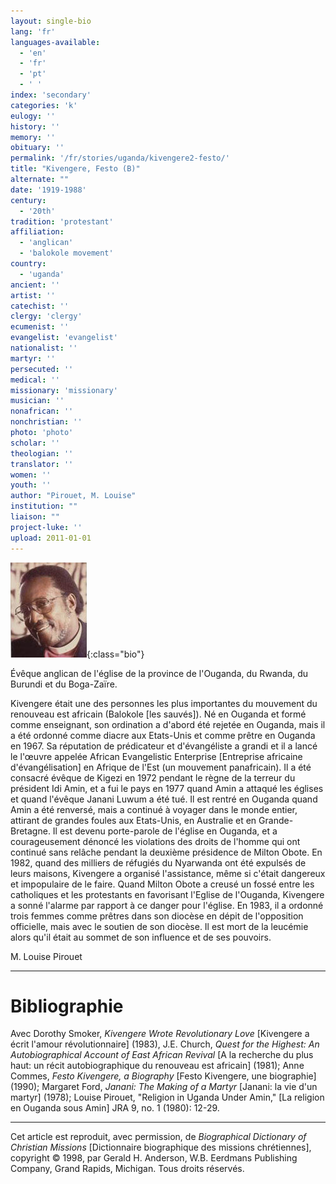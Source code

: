 ```yaml
---
layout: single-bio
lang: 'fr'
languages-available:
  - 'en'
  - 'fr'
  - 'pt'
  - ' '
index: 'secondary'
categories: 'k'
eulogy: ''
history: ''
memory: ''
obituary: ''
permalink: '/fr/stories/uganda/kivengere2-festo/'
title: "Kivengere, Festo (B)"
alternate: ""
date: '1919-1988'
century:
  - '20th'
tradition: 'protestant'
affiliation:
  - 'anglican'
  - 'balokole movement'
country:
  - 'uganda'
ancient: ''
artist: ''
catechist: ''
clergy: 'clergy'
ecumenist: ''
evangelist: 'evangelist'
nationalist: ''
martyr: ''
persecuted: ''
medical: ''
missionary: 'missionary'
musician: ''
nonafrican: ''
nonchristian: ''
photo: 'photo'
scholar: ''
theologian: ''
translator: ''
women: ''
youth: ''
author: "Pirouet, M. Louise"
institution: ""
liaison: ""
project-luke: ''
upload: 2011-01-01
---
```


![Festo Kivengere](/images/bio-pics/uganda/kivengere2-festo/kivengere.jpg){:class="bio"}

Évêque anglican de l'église de la province de l'Ouganda, du Rwanda, du Burundi et du Boga-Zaïre.

Kivengere était une des personnes les plus importantes du mouvement du renouveau est africain (Balokole [les sauvés]). Né en Ouganda et formé comme enseignant, son ordination a d'abord été rejetée en Ouganda, mais il a été ordonné comme diacre aux Etats-Unis et comme prêtre en Ouganda en 1967. Sa réputation de prédicateur et d'évangéliste a grandi et il a lancé le l'œuvre appelée African Evangelistic Enterprise [Entreprise africaine d'évangélisation] en Afrique de l'Est (un mouvement panafricain). Il a été consacré évêque de Kigezi en 1972 pendant le règne de la terreur du président Idi Amin, et a fui le pays en 1977 quand Amin a attaqué les églises et quand l'évêque Janani Luwum a été tué. Il est rentré en Ouganda quand Amin a été renversé, mais a continué à voyager dans le monde entier, attirant de grandes foules aux Etats-Unis, en Australie et en Grande-Bretagne. Il est devenu porte-parole de l'église en Ouganda, et a courageusement dénoncé les violations des droits de l'homme qui ont continué sans relâche pendant la deuxième présidence de Milton Obote. En 1982, quand des milliers de réfugiés du Nyarwanda ont été expulsés de leurs maisons, Kivengere a organisé l'assistance, même si c'était dangereux et impopulaire de le faire. Quand Milton Obote a creusé un fossé entre les catholiques et les protestants en favorisant l'Eglise de l'Ouganda, Kivengere a sonné l'alarme par rapport à ce danger pour l'église. En 1983, il a ordonné trois femmes comme prêtres dans son diocèse en dépit de l'opposition officielle, mais avec le soutien de son diocèse. Il est mort de la leucémie alors qu'il était au sommet de son influence et de ses pouvoirs.

M. Louise Pirouet

---

# Bibliographie

Avec Dorothy Smoker, *Kivengere Wrote Revolutionary Love* [Kivengere a écrit l'amour révolutionnaire] (1983), J.E. Church, *Quest for the Highest: An Autobiographical Account of East African Revival* [A la recherche du plus haut: un récit autobiographique du renouveau est africain] (1981); Anne Commes, *Festo Kivengere, a Biography* [Festo Kivengere, une biographie] (1990); Margaret Ford, *Janani: The Making of a Martyr* [Janani: la vie d'un martyr] (1978); Louise Pirouet, "Religion in Uganda Under Amin," [La religion en Ouganda sous Amin] JRA 9, no. 1 (1980): 12-29.

---

Cet article est reproduit, avec permission, de *Biographical Dictionary of Christian Missions* [Dictionnaire biographique des missions chrétiennes], copyright © 1998, par Gerald H. Anderson, W.B. Eerdmans Publishing Company, Grand Rapids, Michigan. Tous droits réservés.
